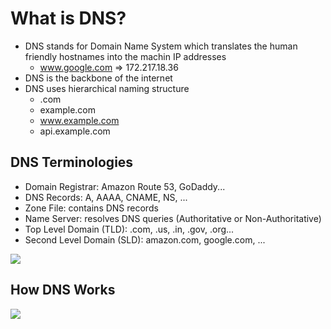 # What is DNS?

- DNS stands for Domain Name System which translates the human friendly hostnames into the machin IP addresses
    - www.google.com => 172.217.18.36
- DNS is the backbone of the internet
- DNS uses hierarchical naming structure
    - .com
    - example.com
    - www.example.com
    - api.example.com

## DNS Terminologies

- Domain Registrar: Amazon Route 53, GoDaddy...
- DNS Records: A, AAAA, CNAME, NS, ...
- Zone File: contains DNS records
- Name Server: resolves DNS queries (Authoritative or Non-Authoritative)
- Top Level Domain (TLD): .com, .us, .in, .gov, .org...
- Second Level Domain (SLD): amazon.com, google.com, ...

![](2022-02-07-17-14-40.png)

## How DNS Works

![](2022-02-07-17-17-10.png)